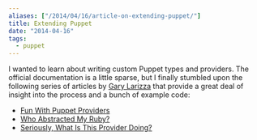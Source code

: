 ```yaml
---
aliases: ["/2014/04/16/article-on-extending-puppet/"]
title: Extending Puppet
date: "2014-04-16"
tags:
  - puppet
---
```


I wanted to learn about writing custom Puppet types and providers.
The official documentation is a little sparse, but I finally stumbled
upon the following series of articles by [Gary Larizza][] that provide
a great deal of insight into the process and a bunch of example code:

[gary larizza]: http://garylarizza.com/

- [Fun With Puppet Providers][1]
- [Who Abstracted My Ruby?][2]
- [Seriously, What Is This Provider Doing?][3]

[1]: http://garylarizza.com/blog/2013/11/25/fun-with-providers/
[2]: http://garylarizza.com/blog/2013/11/26/fun-with-providers-part-2/
[3]: http://garylarizza.com/blog/2013/12/15/seriously-what-is-this-provider-doing/

